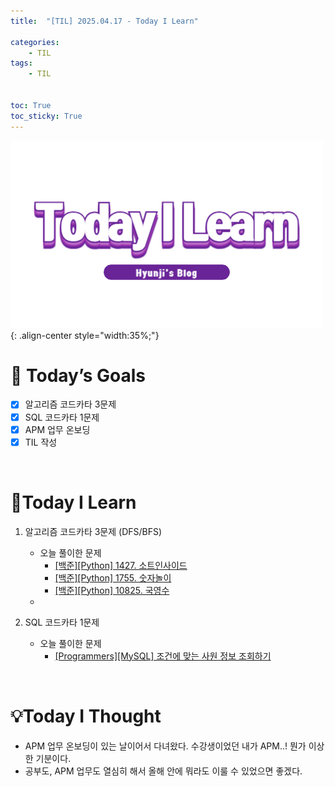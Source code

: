 ```yaml
---
title:  "[TIL] 2025.04.17 - Today I Learn" 

categories: 
    - TIL
tags: 
    - TIL


toc: True
toc_sticky: True
---
```


![TIL](/assets/images/TIL3.png){: .align-center style="width:35%;"}

# 🎯 Today’s Goals
- [x]  알고리즘 코드카타 3문제
- [x]  SQL 코드카타 1문제
- [x]  APM 업무 온보딩
- [x]  TIL 작성

<br>

# 👀Today I Learn

1. 알고리즘 코드카타 3문제 (DFS/BFS)

   - 오늘 풀이한 문제
     - [[백준][Python] 1427. 소트인사이드](https://hzi09.github.io/python_boj/python_1427/)
     - [[백준][Python] 1755. 숫자놀이](https://hzi09.github.io/python_boj/python_1755)
     - [[백준][Python] 10825. 국영수](https://hzi09.github.io/python_boj/python_10825)
   - 

2. SQL 코드카타 1문제

   - 오늘 풀이한 문제
     - [[Programmers][MySQL] 조건에 맞는 사원 정보 조회하기](https://hzi09.github.io/mysql_programmers/pg_sql_284527/)



<br>

# 💡Today I Thought

- APM 업무 온보딩이 있는 날이어서 다녀왔다. 수강생이었던 내가 APM..! 뭔가 이상한 기분이다. 
- 공부도, APM 업무도 열심히 해서 올해 안에 뭐라도 이룰 수 있었으면 좋겠다.